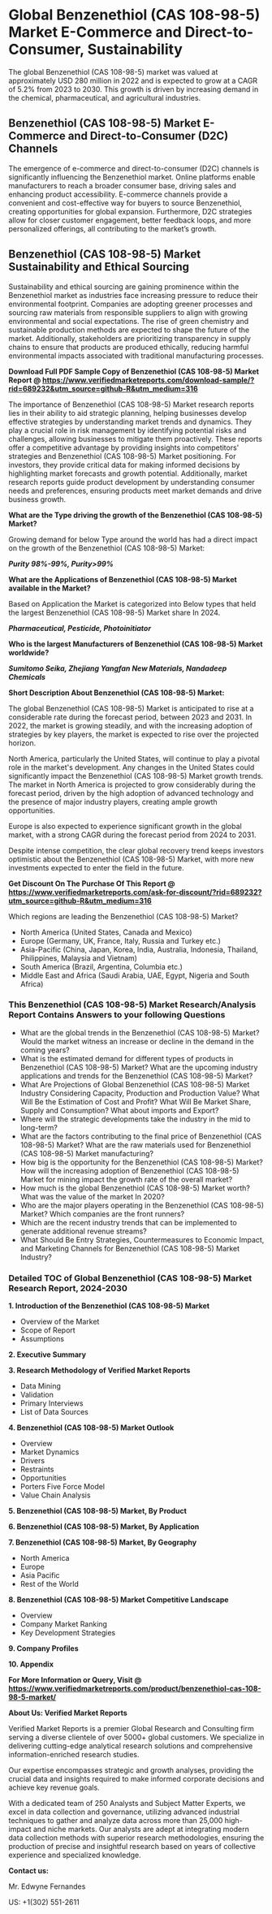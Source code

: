 <h1>Global Benzenethiol (CAS 108-98-5) Market E-Commerce and Direct-to-Consumer, Sustainability</h1><p class=""><p>The global Benzenethiol (CAS 108-98-5) market was valued at approximately USD 280 million in 2022 and is expected to grow at a CAGR of 5.2% from 2023 to 2030. This growth is driven by increasing demand in the chemical, pharmaceutical, and agricultural industries.</p><h2>Benzenethiol (CAS 108-98-5) Market E-Commerce and Direct-to-Consumer (D2C) Channels</h2><p>The emergence of e-commerce and direct-to-consumer (D2C) channels is significantly influencing the Benzenethiol market. Online platforms enable manufacturers to reach a broader consumer base, driving sales and enhancing product accessibility. E-commerce channels provide a convenient and cost-effective way for buyers to source Benzenethiol, creating opportunities for global expansion. Furthermore, D2C strategies allow for closer customer engagement, better feedback loops, and more personalized offerings, all contributing to the market’s growth.</p><h2>Benzenethiol (CAS 108-98-5) Market Sustainability and Ethical Sourcing</h2><p>Sustainability and ethical sourcing are gaining prominence within the Benzenethiol market as industries face increasing pressure to reduce their environmental footprint. Companies are adopting greener processes and sourcing raw materials from responsible suppliers to align with growing environmental and social expectations. The rise of green chemistry and sustainable production methods are expected to shape the future of the market. Additionally, stakeholders are prioritizing transparency in supply chains to ensure that products are produced ethically, reducing harmful environmental impacts associated with traditional manufacturing processes.</p></p><p class=""><strong>Download Full PDF Sample Copy of Benzenethiol (CAS 108-98-5) Market Report @ <a href="https://www.verifiedmarketreports.com/download-sample/?rid=689232&utm_source=github-R&utm_medium=316" target="_blank">https://www.verifiedmarketreports.com/download-sample/?rid=689232&utm_source=github-R&utm_medium=316</a></strong></p><p>The importance of&nbsp;Benzenethiol (CAS 108-98-5) Market research reports lies in their ability to aid strategic planning, helping businesses develop effective strategies by understanding market trends and dynamics. They play a crucial role in risk management by identifying potential risks and challenges, allowing businesses to mitigate them proactively. These reports offer a competitive advantage by providing insights into competitors' strategies and Benzenethiol (CAS 108-98-5) Market positioning. For investors, they provide critical data for making informed decisions by highlighting market forecasts and growth potential. Additionally, market research reports guide product development by understanding consumer needs and preferences, ensuring products meet market demands and drive business growth.</p><p><strong>What are the&nbsp;Type driving the growth of the Benzenethiol (CAS 108-98-5) Market?</strong></p><p id="" class="">Growing demand for below Type around the world has had a direct impact on the growth of the Benzenethiol (CAS 108-98-5) Market:</p><p class=""><em><strong>Purity 98%-99%, Purity>99%</strong></em></p><p class=""><strong>What are the&nbsp;Applications&nbsp;of Benzenethiol (CAS 108-98-5) Market available in the Market?</strong></p><p id="" class="">Based on Application the Market is categorized into Below types that held the largest Benzenethiol (CAS 108-98-5) Market share In 2024.</p><p class=""><em><strong>Pharmaceutical, Pesticide, Photoinitiator</strong></em></p><p class=""><strong>Who is the largest Manufacturers of Benzenethiol (CAS 108-98-5) Market worldwide?</strong></p><p><em><strong>Sumitomo Seika, Zhejiang Yangfan New Materials, Nandadeep Chemicals</strong></em></p><p id="" class=""><strong>Short Description About Benzenethiol (CAS 108-98-5) Market:</strong></p><p>The global Benzenethiol (CAS 108-98-5) Market is anticipated to rise at a considerable rate during the forecast period, between 2023 and 2031. In 2022, the market is growing steadily, and with the increasing adoption of strategies by key players, the market is expected to rise over the projected horizon.</p><p>North America, particularly the United States, will continue to play a pivotal role in the market's development. Any changes in the United States could significantly impact the Benzenethiol (CAS 108-98-5) Market growth trends. The market in North America is projected to grow considerably during the forecast period, driven by the high adoption of advanced technology and the presence of major industry players, creating ample growth opportunities.</p><p>Europe is also expected to experience significant growth in the global market, with a strong CAGR during the forecast period from 2024 to 2031.</p><p>Despite intense competition, the clear global recovery trend keeps investors optimistic about the Benzenethiol (CAS 108-98-5) Market, with more new investments expected to enter the field in the future.</p><p id="" class=""><strong>Get Discount On The Purchase Of This Report @ <a href="https://www.verifiedmarketreports.com/ask-for-discount/?rid=689232?utm_source=github-R&utm_medium=316" target="_blank">https://www.verifiedmarketreports.com/ask-for-discount/?rid=689232?utm_source=github-R&utm_medium=316</a></strong></p><p class="">Which regions are leading the Benzenethiol (CAS 108-98-5) Market?</p><ul><li>North America (United States, Canada and Mexico)</li><li>Europe (Germany, UK, France, Italy, Russia and Turkey etc.)</li><li>Asia-Pacific (China, Japan, Korea, India, Australia, Indonesia, Thailand, Philippines, Malaysia and Vietnam)</li><li>South America (Brazil, Argentina, Columbia etc.)</li><li>Middle East and Africa (Saudi Arabia, UAE, Egypt, Nigeria and South Africa)</li></ul><h3 id="" class="">This Benzenethiol (CAS 108-98-5) Market Research/Analysis Report Contains Answers to your following Questions</h3><ul><li>What are the global trends in the Benzenethiol (CAS 108-98-5) Market? Would the market witness an increase or decline in the demand in the coming years?</li><li>What is the estimated demand for different types of products in Benzenethiol (CAS 108-98-5) Market? What are the upcoming industry applications and trends for the Benzenethiol (CAS 108-98-5) Market?</li><li>What Are Projections of Global Benzenethiol (CAS 108-98-5) Market Industry Considering Capacity, Production and Production Value? What Will Be the Estimation of Cost and Profit? What Will Be Market Share, Supply and Consumption? What about imports and Export?</li><li>Where will the strategic developments take the industry in the mid to long-term?</li><li>What are the factors contributing to the final price of Benzenethiol (CAS 108-98-5) Market? What are the raw materials used for Benzenethiol (CAS 108-98-5) Market manufacturing?</li><li>How big is the opportunity for the Benzenethiol (CAS 108-98-5) Market? How will the increasing adoption of Benzenethiol (CAS 108-98-5) Market for mining impact the growth rate of the overall market?</li><li>How much is the global Benzenethiol (CAS 108-98-5) Market worth? What was the value of the market In 2020?</li><li>Who are the major players operating in the Benzenethiol (CAS 108-98-5) Market? Which companies are the front runners?</li><li>Which are the recent industry trends that can be implemented to generate additional revenue streams?</li><li>What Should Be Entry Strategies, Countermeasures to Economic Impact, and Marketing Channels for Benzenethiol (CAS 108-98-5) Market Industry?</li></ul><h3 id="" class="">Detailed TOC of Global Benzenethiol (CAS 108-98-5) Market Research Report, 2024-2030</h3><p id="" class=""><strong>1. Introduction of the Benzenethiol (CAS 108-98-5) Market</strong></p><ul><li>Overview of the Market</li><li>Scope of Report</li><li>Assumptions</li></ul><p id="" class=""><strong>2. Executive Summary</strong></p><p id="" class=""><strong>3. Research Methodology of Verified Market Reports</strong></p><ul><li>Data Mining</li><li>Validation</li><li>Primary Interviews</li><li>List of Data Sources</li></ul><p id="" class=""><strong>4. Benzenethiol (CAS 108-98-5) Market Outlook</strong></p><ul><li>Overview</li><li>Market Dynamics</li><li>Drivers</li><li>Restraints</li><li>Opportunities</li><li>Porters Five Force Model</li><li>Value Chain Analysis</li></ul><p id="" class=""><strong>5. Benzenethiol (CAS 108-98-5) Market, By Product</strong></p><p id="" class=""><strong>6. Benzenethiol (CAS 108-98-5) Market, By Application</strong></p><p id="" class=""><strong>7. Benzenethiol (CAS 108-98-5) Market, By Geography</strong></p><ul><li>North America</li><li>Europe</li><li>Asia Pacific</li><li>Rest of the World</li></ul><p id="" class=""><strong>8. Benzenethiol (CAS 108-98-5) Market Competitive Landscape</strong></p><ul><li>Overview</li><li>Company Market Ranking</li><li>Key Development Strategies</li></ul><p id="" class=""><strong>9. Company Profiles</strong></p><p id="" class=""><strong>10. Appendix</strong></p><p id="" class=""><strong>For More Information or Query, Visit @ <a href="https://www.verifiedmarketreports.com/product/benzenethiol-cas-108-98-5-market/" target="_blank">https://www.verifiedmarketreports.com/product/benzenethiol-cas-108-98-5-market/</a></strong></p><p id="" class=""><strong>About Us: Verified Market Reports</strong></p><p id="" class="">Verified Market Reports is a premier Global Research and Consulting firm serving a diverse clientele of over 5000+ global customers. We specialize in delivering cutting-edge analytical research solutions and comprehensive information-enriched research studies.</p><p id="" class="">Our expertise encompasses strategic and growth analyses, providing the crucial data and insights required to make informed corporate decisions and achieve key revenue goals.</p><p id="" class="">With a dedicated team of 250 Analysts and Subject Matter Experts, we excel in data collection and governance, utilizing advanced industrial techniques to gather and analyze data across more than 25,000 high-impact and niche markets. Our analysts are adept at integrating modern data collection methods with superior research methodologies, ensuring the production of precise and insightful research based on years of collective experience and specialized knowledge.</p><p id="" class=""><strong>Contact us:</strong></p><p id="" class="">Mr. Edwyne Fernandes</p><p id="" class="">US: +1(302) 551-2611</p>